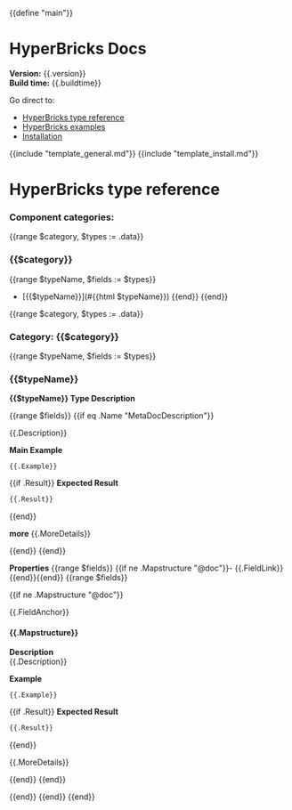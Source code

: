 {{define "main"}}
# HyperBricks Docs
**Version:** {{.version}}  
**Build time:** {{.buildtime}}

Go direct to:

- [HyperBricks type reference](#hyperbricks-type-reference)
- [HyperBricks examples](#hyperbricks-examples)
- [Installation](#installation)

{{include "template_general.md"}}
{{include "template_install.md"}}

<h1><a id="hyperbricks-type-reference">HyperBricks type reference</a></h1>

### Component categories:
 {{range $category, $types := .data}}

### **{{$category}}**
{{range $typeName, $fields := $types}}
- [{{$typeName}}](#{{html $typeName}}) {{end}}
{{end}}


{{range $category, $types := .data}}

### Category: **{{$category}}**

{{range $typeName, $fields := $types}}
<h3><a id="{{$typeName}}">{{$typeName}}</a></h3>

**{{$typeName}} Type Description**

{{range $fields}}
{{if eq .Name "MetaDocDescription"}}

{{.Description}}

**Main Example**
````properties
{{.Example}}
````

{{if .Result}}
**Expected Result**
````html
{{.Result}}
````
{{end}}

**more**
{{.MoreDetails}}

{{end}}
{{end}}


**Properties**
{{range $fields}}
{{if ne .Mapstructure "@doc"}}- {{.FieldLink}}{{end}}{{end}}
{{range $fields}}

{{if ne .Mapstructure "@doc"}}


{{.FieldAnchor}}
#### {{.Mapstructure}}

**Description**  
{{.Description}}

**Example**
````properties
{{.Example}}
````
{{if .Result}}
**Expected Result**

````html
{{.Result}}
````


{{end}}

{{.MoreDetails}}

{{end}}
{{end}}

{{end}}
{{end}}
{{end}}